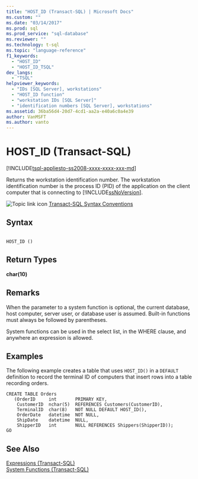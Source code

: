 ```yaml
---
title: "HOST_ID (Transact-SQL) | Microsoft Docs"
ms.custom: ""
ms.date: "03/14/2017"
ms.prod: sql
ms.prod_service: "sql-database"
ms.reviewer: ""
ms.technology: t-sql
ms.topic: "language-reference"
f1_keywords: 
  - "HOST_ID"
  - "HOST_ID_TSQL"
dev_langs: 
  - "TSQL"
helpviewer_keywords: 
  - "IDs [SQL Server], workstations"
  - "HOST_ID function"
  - "workstation IDs [SQL Server]"
  - "identification numbers [SQL Server], workstations"
ms.assetid: 36ba56d4-20d7-4cd1-aa2a-e40a6c0a4e39
author: VanMSFT
ms.author: vanto
---
```

# HOST_ID (Transact-SQL)
[!INCLUDE[tsql-appliesto-ss2008-xxxx-xxxx-xxx-md](../../includes/applies-to-version/_ssnoversion.md)]

  Returns the workstation identification number. The workstation identification number is the process ID (PID) of the application on the client computer that is connecting to [!INCLUDE[ssNoVersion](../../includes/ssnoversion-md.md)].  
  
 ![Topic link icon](../../database-engine/configure-windows/media/topic-link.gif "Topic link icon") [Transact-SQL Syntax Conventions](../../t-sql/language-elements/transact-sql-syntax-conventions-transact-sql.md)  
  
## Syntax  
  
```  
  
HOST_ID ()  
```  
  
## Return Types  
 **char(10)**  
  
## Remarks  
 When the parameter to a system function is optional, the current database, host computer, server user, or database user is assumed. Built-in functions must always be followed by parentheses.  
  
 System functions can be used in the select list, in the WHERE clause, and anywhere an expression is allowed.  
  
## Examples  
 The following example creates a table that uses `HOST_ID()` in a `DEFAULT` definition to record the terminal ID of computers that insert rows into a table recording orders.  
  
```  
CREATE TABLE Orders  
   (OrderID     int       PRIMARY KEY,  
    CustomerID  nchar(5)  REFERENCES Customers(CustomerID),  
    TerminalID  char(8)   NOT NULL DEFAULT HOST_ID(),  
    OrderDate   datetime  NOT NULL,  
    ShipDate    datetime  NULL,  
    ShipperID   int       NULL REFERENCES Shippers(ShipperID));  
GO  
```  
  
## See Also  
 [Expressions &#40;Transact-SQL&#41;](../../t-sql/language-elements/expressions-transact-sql.md)   
 [System Functions &#40;Transact-SQL&#41;](../../relational-databases/system-functions/system-functions-category-transact-sql.md)  
  
  
